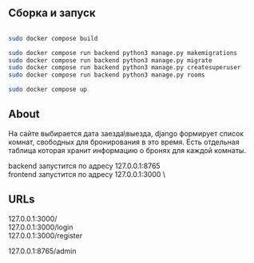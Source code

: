 ## Сборка и запуск

```bash

sudo docker compose build

sudo docker compose run backend python3 manage.py makemigrations 
sudo docker compose run backend python3 manage.py migrate 
sudo docker compose run backend python3 manage.py createsuperuser 
sudo docker compose run backend python3 manage.py rooms 

sudo docker compose up
```

## About

На сайте выбирается дата заезда\выезда, django формирует список комнат, свободных для бронирования в это время. Есть отдельная таблица которая хранит информацию о бронях для каждой комнаты.

backend запустится по адресу 127.0.0.1:8765\
frontend запустится по адресу 127.0.0.1:3000 \

## URLs
127.0.0.1:3000/ \
127.0.0.1:3000/login \
127.0.0.1:3000/register

127.0.0.1:8765/admin